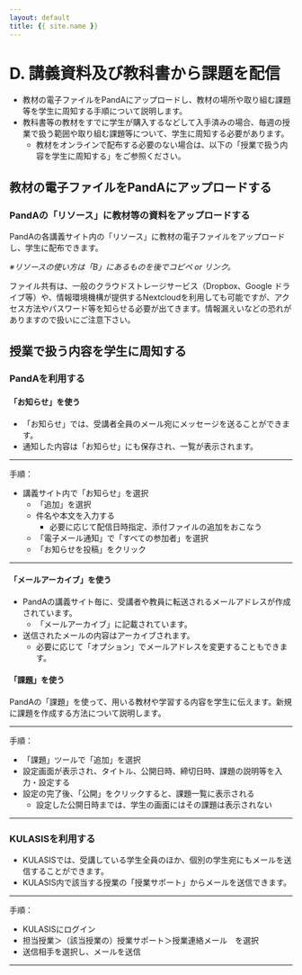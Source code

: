 ```yaml
---
layout: default
title: {{ site.name }}
---
```

# D. 講義資料及び教科書から課題を配信

- 教材の電子ファイルをPandAにアップロードし、教材の場所や取り組む課題等を学生に周知する手順について説明します。
- 教科書等の教材をすでに学生が購入するなどして入手済みの場合、毎週の授業で扱う範囲や取り組む課題等について、学生に周知する必要があります。
  - 教材をオンラインで配布する必要のない場合は、以下の「授業で扱う内容を学生に周知する」をご参照ください。

## 教材の電子ファイルをPandAにアップロードする

### PandAの「リソース」に教材等の資料をアップロードする
PandAの各講義サイト内の「リソース」に教材の電子ファイルをアップロードし、学生に配布できます。

*※リソースの使い方は「B」にあるものを後でコピペ or リンク。*

ファイル共有は、一般のクラウドストレージサービス（Dropbox、Google ドライブ等）や、情報環境機構が提供するNextcloudを利用しても可能ですが、アクセス方法やパスワード等を知らせる必要が出てきます。情報漏えいなどの恐れがありますので扱いにご注意下さい。

## 授業で扱う内容を学生に周知する

### PandAを利用する
#### 「お知らせ」を使う
 - 「お知らせ」では、受講者全員のメール宛にメッセージを送ることができます。
 - 通知した内容は「お知らせ」にも保存され、一覧が表示されます。

---
手順：
- 講義サイト内で「お知らせ」を選択
  - 「追加」を選択
  - 件名や本文を入力する
    - 必要に応じて配信日時指定、添付ファイルの追加をおこなう
  - 「電子メール通知」で「すべての参加者」を選択
  - 「お知らせを投稿」をクリック
---

#### 「メールアーカイブ」を使う
  - PandAの講義サイト毎に、受講者や教員に転送されるメールアドレスが作成されています。
    - 「メールアーカイブ」に記載されています。
  - 送信されたメールの内容はアーカイブされます。
    - 必要に応じて「オプション」でメールアドレスを変更することもできます。

#### 「課題」を使う
PandAの「課題」を使って、用いる教材や学習する内容を学生に伝えます。新規に課題を作成する方法について説明します。

---
手順：
- 「課題」ツールで「追加」を選択
 - 設定画面が表示され、タイトル、公開日時、締切日時、課題の説明等を入力・設定する
 - 設定の完了後、「公開」をクリックすると、課題一覧に表示される
   - 設定した公開日時までは、学生の画面にはその課題は表示されない
---

### KULASISを利用する
- KULASISでは、受講している学生全員のほか、個別の学生宛にもメールを送信することができます。
- KULASIS内で該当する授業の「授業サポート」からメールを送信できます。

---
手順：
  - KULASISにログイン
  - 担当授業＞（該当授業の）授業サポート＞授業連絡メール　を選択
  - 送信相手を選択し、メールを送信
---



```python

```
